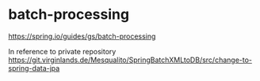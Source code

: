 # batch-processing
https://spring.io/guides/gs/batch-processing

In reference to private repository https://git.virginlands.de/Mesqualito/SpringBatchXMLtoDB/src/change-to-spring-data-jpa
